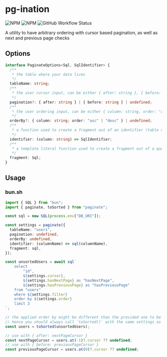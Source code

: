 # pg-ination

![NPM](https://img.shields.io/npm/l/pg-ination)
![NPM](https://img.shields.io/npm/v/pg-ination)
![GitHub Workflow Status](https://github.com/gjuchault/pg-ination/actions/workflows/pg-ination.yml/badge.svg?branch=main)

A utility to have arbitrary ordering with cursor based pagination, as well as next and previous page checks

## Options

```ts
interface PaginateOptions<Sql, SqlIdentifier> {
  /**
   * the table where your data lives
   */
  tableName: string;
  /**
   * the user cursor input, can be either { after: string }, { before: string } or undefined
   */
  pagination?: { after: string } | { before: string } | undefined;
  /**
   * the user ordering input, can be either { column: string, order: "asc" | "desc" } or undefined
   */
  orderBy?: { column: string; order: "asc" | "desc" } | undefined;
  /**
   * a function used to create a fragment out of an identifier (table names or columns)
   */
  identifier: (column: string) => SqlIdentifier;
  /**
   * a template literal function used to create a fragment out of a query
   */
  fragment: Sql;
}
```

## Usage

### bun.sh

```ts
import { SQL } from "bun";
import { paginate, toSorted } from "paginate";

const sql = new SQL(process.env["DB_URI"]);

const settings = paginate({
  tableName: "users",
  pagination: undefined,
  orderBy: undefined,
  identifier: (columnName) => sql(columnName),
  fragment: sql,
});

const unsortedUsers = await sql`
	select
		"id",
		${settings.cursor},
		${settings.hasNextPage} as "hasNextPage",
		${settings.hasPreviousPage} as "hasPreviousPage"
	from "users"
	where ${settings.filter}
	order by ${settings.order}
	limit 3
`;

// the applied order by might be different than the provided one to be used with `before` cursor
// hence you should always call `toSorted()` with the same settings as the `orderBy` of paginate
const users = toSorted(unsortedUsers);

// use with { after: nextPageCursor }
const nextPageCursor = users.at(-1)?.cursor ?? undefined;
// use with { before: previousPageCursor }
const previousPageCursor = users.at(0)?.cursor ?? undefined;
```
